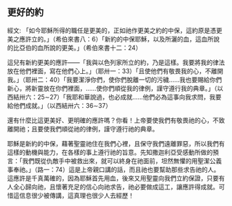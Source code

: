 ## 更好的約 ##

經文: 「如今耶穌所得的職任是更美的，正如祂作更美之約的中保，這約原是憑更美之應許立的。」（希伯來書八：6）「新約的中保耶穌，以及所灑的血，這血所說的比亞伯的血所說的更美。」（希伯來書十二：24）



這兒有新約更美的應許——「我與以色列家所立的約，乃是這樣。我要將我的律法放在他們裡面，寫在他們心上。」（耶卅一：33）「且使他們有敬畏我的心，不離開我。」（耶卅二：40）「我要潔淨你們，使你們脫離一切的污穢……我也要賜給你們新心，將新靈放在你們裡面，……使你們順從我的律例，謹守遵行我的典章。」（以西結卅六：25∼27）「我耶和華說過，也必成就……他們必為這事向我求問，我要給他們成就。」（以西結卅六：36∼37）

還有什麼比這更美好、更明確的應許嗎？你看！上帝要使我們有敬畏祂的心，不致離開祂；且要使我們順從祂的律例，謹守遵行祂的典章。

耶穌是新約的中保，藉著聖靈祂住在我們心裡，且保守我們遠離罪惡，所以我們有這樣的動機與能力，在各樣的事上遵行祂的旨意。先知撒迦利亞受感動所做的預言：「我們既從仇敵手中被救出來，就可以終身在祂面前，坦然無懼的用聖潔公義事奉祂。」（路一：74）這是上帝親口講的話，而且祂也要幫助那些求告祂的人。這應許是千真萬確的，因為耶穌首先用血，後來又用聖靈向我們立約保證，只要有人全心歸向祂，且懷著充足的信心向祂求告，祂必要做成這工，讓應許得成就。可惜這信息很少被傳講，這真理也很少人去經歷！